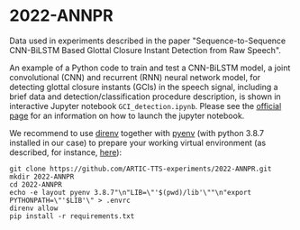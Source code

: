 # 2022-ANNPR
Data used in experiments described in the paper "Sequence-to-Sequence CNN-BiLSTM Based Glottal Closure Instant Detection from Raw Speech".

An example of a Python code to train and test a CNN-BiLSTM model, a joint convolutional (CNN) and recurrent (RNN) neural network model, for detecting glottal closure instants (GCIs) in the speech signal, including a brief data and detection/classification procedure description, is shown in interactive Jupyter notebook `GCI_detection.ipynb`. Please see the [official page](http://jupyter.org/) for an information on how to launch the jupyter notebook.

We recommend to use [direnv](https://direnv.net/) together with [pyenv](https://github.com/pyenv/pyenv) (with python 3.8.7 installed in our case) to prepare your working virtual environment (as described, for instance, [here](https://stackabuse.com/managing-python-environments-with-direnv-and-pyenv/)):

```console
git clone https://github.com/ARTIC-TTS-experiments/2022-ANNPR.git
mkdir 2022-ANNPR
cd 2022-ANNPR
echo -e layout pyenv 3.8.7"\n"LIB=\"'$(pwd)/lib'\""\n"export PYTHONPATH=\"'$LIB'\" > .envrc
direnv allow
pip install -r requirements.txt
```
